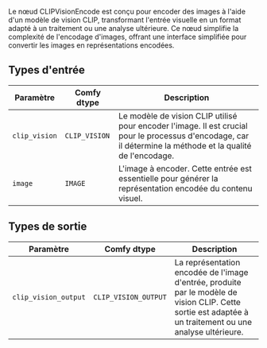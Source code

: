 Le nœud CLIPVisionEncode est conçu pour encoder des images à l'aide d'un modèle de vision CLIP, transformant l'entrée visuelle en un format adapté à un traitement ou une analyse ultérieure. Ce nœud simplifie la complexité de l'encodage d'images, offrant une interface simplifiée pour convertir les images en représentations encodées.
## Types d'entrée

| Paramètre            | Comfy dtype          | Description |
|----------------------|-----------------------|-------------|
| `clip_vision`        | `CLIP_VISION`        | Le modèle de vision CLIP utilisé pour encoder l'image. Il est crucial pour le processus d'encodage, car il détermine la méthode et la qualité de l'encodage. |
| `image`              | `IMAGE`              | L'image à encoder. Cette entrée est essentielle pour générer la représentation encodée du contenu visuel. |

## Types de sortie

| Paramètre             | Comfy dtype            | Description |
|-----------------------|------------------------|-------------|
| `clip_vision_output`  | `CLIP_VISION_OUTPUT`  | La représentation encodée de l'image d'entrée, produite par le modèle de vision CLIP. Cette sortie est adaptée à un traitement ou une analyse ultérieure. |
